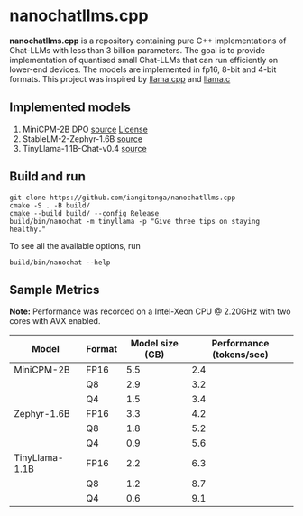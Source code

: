  # nanochatllms.cpp

**nanochatllms.cpp** is a repository containing pure C++ implementations of Chat-LLMs
with less than 3 billion parameters. The goal is to provide implementation of quantised
small Chat-LLMs that can run efficiently on lower-end devices. The models are
implemented in fp16, 8-bit and 4-bit formats. This project was inspired by
[llama.cpp](https://github.com/ggerganov/llama.cpp) and [llama.c](https://github.com/karpathy/llama2.c)

## Implemented models
1. MiniCPM-2B DPO [source](https://huggingface.co/openbmp/MiniCPM-2B-dpo-fp16) [License](https://github.com/OpenBMB/General-Model-License/blob/main/%E9%80%9A%E7%94%A8%E6%A8%A1%E5%9E%8B%E8%AE%B8%E5%8F%AF%E5%8D%8F%E8%AE%AE-%E6%9D%A5%E6%BA%90%E8%AF%B4%E6%98%8E-%E5%AE%A3%E4%BC%A0%E9%99%90%E5%88%B6-%E5%95%86%E4%B8%9A%E6%8E%88%E6%9D%83.md)
1. StableLM-2-Zephyr-1.6B [source](https://huggingface.co/stabilityai/stablelm-2-zephyr-1_6b)
2. TinyLlama-1.1B-Chat-v0.4 [source](https://github.com/jzhang38/TinyLlama)


## Build and run
```
git clone https://github.com/iangitonga/nanochatllms.cpp
cmake -S . -B build/
cmake --build build/ --config Release
build/bin/nanochat -m tinyllama -p "Give three tips on staying healthy."
```

To see all the available options, run
```
build/bin/nanochat --help
```

## Sample Metrics

**Note:** Performance was recorded on a Intel-Xeon CPU @ 2.20GHz with two cores with AVX enabled.

| Model          | Format | Model size (GB) | Performance (tokens/sec) |
| -------------- | ------ | --------------- | ------------------------ |
| MiniCPM-2B     | FP16   | 5.5             |  2.4                     |
|                | Q8     | 2.9             |  3.2                     |
|                | Q4     | 1.5             |  3.4                     |
| Zephyr-1.6B    | FP16   | 3.3             |  4.2                     |
|                | Q8     | 1.8             |  5.2                     |
|                | Q4     | 0.9             |  5.6                     |
| TinyLlama-1.1B | FP16   | 2.2             |  6.3                     |
|                | Q8     | 1.2             |  8.7                     |
|                | Q4     | 0.6             |  9.1                     |
